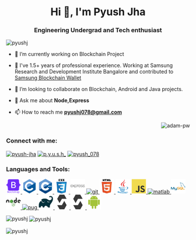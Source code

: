 <h1 align="center">Hi 👋, I'm Pyush Jha</h1>
<h3 align="center">Engineering Undergrad and Tech enthusiast</h3>

<p align="left"> <img src="https://komarev.com/ghpvc/?username=pyushj&label=Profile%20views&color=0e75b6&style=flat" alt="pyushj" /> </p>

- 🔭 I’m currently working on Blockchain Project
- 🌱 I've 1.5+ years of professional experience. Working at Samsung Research and Development Institute Bangalore and contributed to <a href="https://www.samsung.com/us/support/owners/app/samsung-blockchain">Samsung Blockchain Wallet</a>
- 👯 I’m looking to collaborate on Blockchain, Android and Java projects.

- 💬 Ask me about **Node,Express**

- 📫 How to reach me **pyushj078@gmail.com**

<p><img align="right" src="https://github.com/Adam-pw/Adam-pw/blob/main/animation_500_kxa883sd.gif" alt="adam-pw" /></p>
<br>

<h3 align="left">Connect with me:</h3>
<p align="left">
<a href="https://linkedin.com/in/pyush-jha" target="blank"><img align="center" src="https://raw.githubusercontent.com/rahuldkjain/github-profile-readme-generator/master/src/images/icons/Social/linked-in-alt.svg" alt="pyush-jha" height="30" width="40" /></a>
<a href="https://instagram.com/p.y.u.s.h_" target="blank"><img align="center" src="https://raw.githubusercontent.com/rahuldkjain/github-profile-readme-generator/master/src/images/icons/Social/instagram.svg" alt="p.y.u.s.h_" height="30" width="40" /></a>
<a href="https://www.leetcode.com/pyush_078" target="blank"><img align="center" src="https://raw.githubusercontent.com/rahuldkjain/github-profile-readme-generator/master/src/images/icons/Social/leet-code.svg" alt="pyush_078" height="30" width="40" /></a>
</p>

<h3 align="left">Languages and Tools:</h3>
<p align="left"> <a href="https://getbootstrap.com" target="_blank" rel="noreferrer"> <img src="https://raw.githubusercontent.com/devicons/devicon/master/icons/bootstrap/bootstrap-plain-wordmark.svg" alt="bootstrap" width="40" height="40"/> </a> <a href="https://www.cprogramming.com/" target="_blank" rel="noreferrer"> <img src="https://raw.githubusercontent.com/devicons/devicon/master/icons/c/c-original.svg" alt="c" width="40" height="40"/> </a> <a href="https://www.w3schools.com/cpp/" target="_blank" rel="noreferrer"> <img src="https://raw.githubusercontent.com/devicons/devicon/master/icons/cplusplus/cplusplus-original.svg" alt="cplusplus" width="40" height="40"/> </a> <a href="https://www.w3schools.com/css/" target="_blank" rel="noreferrer"> <img src="https://raw.githubusercontent.com/devicons/devicon/master/icons/css3/css3-original-wordmark.svg" alt="css3" width="40" height="40"/> </a> <a href="https://expressjs.com" target="_blank" rel="noreferrer"> <img src="https://raw.githubusercontent.com/devicons/devicon/master/icons/express/express-original-wordmark.svg" alt="express" width="40" height="40"/> </a> <a href="https://git-scm.com/" target="_blank" rel="noreferrer"> <img src="https://www.vectorlogo.zone/logos/git-scm/git-scm-icon.svg" alt="git" width="40" height="40"/> </a> <a href="https://www.w3.org/html/" target="_blank" rel="noreferrer"> <img src="https://raw.githubusercontent.com/devicons/devicon/master/icons/html5/html5-original-wordmark.svg" alt="html5" width="40" height="40"/> </a> <a href="https://www.java.com" target="_blank" rel="noreferrer"> <img src="https://raw.githubusercontent.com/devicons/devicon/master/icons/java/java-original.svg" alt="java" width="40" height="40"/> </a> <a href="https://developer.mozilla.org/en-US/docs/Web/JavaScript" target="_blank" rel="noreferrer"> <img src="https://raw.githubusercontent.com/devicons/devicon/master/icons/javascript/javascript-original.svg" alt="javascript" width="40" height="40"/> </a> <a href="https://www.mathworks.com/" target="_blank" rel="noreferrer"> <img src="https://upload.wikimedia.org/wikipedia/commons/2/21/Matlab_Logo.png" alt="matlab" width="40" height="40"/> </a> <a href="https://www.mysql.com/" target="_blank" rel="noreferrer"> <img src="https://raw.githubusercontent.com/devicons/devicon/master/icons/mysql/mysql-original-wordmark.svg" alt="mysql" width="40" height="40"/> </a> <a href="https://nodejs.org" target="_blank" rel="noreferrer"> <img src="https://raw.githubusercontent.com/devicons/devicon/master/icons/nodejs/nodejs-original-wordmark.svg" alt="nodejs" width="40" height="40"/> </a> <a href="https://pugjs.org" target="_blank" rel="noreferrer"> <img src="https://cdn.worldvectorlogo.com/logos/pug.svg" alt="pug" width="40" height="40"/> </a> <a href="https://www.gradle.com" target="_blank" rel="noreferrer"> <img src="https://raw.githubusercontent.com/devicons/devicon/master/icons/gradle/gradle-plain.svg" alt="java" width="40" height="40"/> </a> <a href="https://soliditylang.org/" target="_blank" rel="noreferrer"> <img src="https://raw.githubusercontent.com/devicons/devicon/master/icons/solidity/solidity-plain.svg" alt="java" width="40" height="40"/>
<img src="https://raw.githubusercontent.com/devicons/devicon/master/icons/solidity/solidity-plain.svg" alt="java" width="40" height="40"/>
<img src="https://github.com/devicons/devicon/blob/master/icons/android/android-original.svg" alt="java" width="40" height="40"/>
</a>
</p>

<p><img align="left" src="https://github-readme-stats.vercel.app/api/top-langs?username=pyushj&show_icons=true&locale=en&layout=compact" alt="pyushj" /></p>

<p>&nbsp;<img align="center" src="https://github-readme-stats.vercel.app/api?username=pyushj&show_icons=true&locale=en" alt="pyushj" /></p>

<p><img align="center" src="https://github-readme-streak-stats.herokuapp.com/?user=pyushj&" alt="pyushj" /></p>
